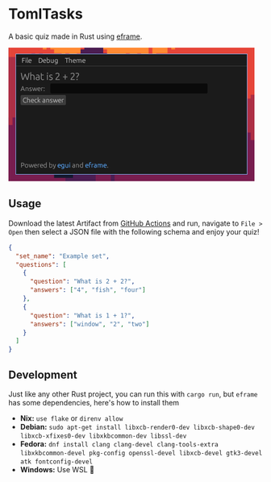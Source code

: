 # TomlTasks

A basic quiz made in Rust using [eframe](https://crates.io/crates/eframe).

![A demo of the application](.github/assets/demo.png)

## Usage

Download the latest Artifact from [GitHub Actions](https://github.com/zax71/tomltasks/actions) and run, navigate to `File > Open` then select a JSON file with the following schema and enjoy your quiz!

```json
{
  "set_name": "Example set",
  "questions": [
    {
      "question": "What is 2 + 2?",
      "answers": ["4", "fish", "four"]
    },
    {
      "question": "What is 1 + 1?",
      "answers": ["window", "2", "two"]
    }
  ]
}
```

## Development

Just like any other Rust project, you can run this with `cargo run`, but `eframe` has some dependencies, here's how to install them

- **Nix:** `use flake` or `direnv allow`
- **Debian:** `sudo apt-get install libxcb-render0-dev libxcb-shape0-dev libxcb-xfixes0-dev libxkbcommon-dev libssl-dev`
- **Fedora:** `dnf install clang clang-devel clang-tools-extra libxkbcommon-devel pkg-config openssl-devel libxcb-devel gtk3-devel atk fontconfig-devel`
- **Windows:** Use WSL 🤷
